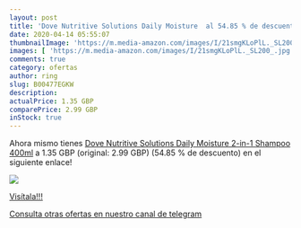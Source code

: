 ```yaml
---
layout: post
title: 'Dove Nutritive Solutions Daily Moisture  al 54.85 % de descuento'
date: 2020-04-14 05:55:07
thumbnailImage: 'https://m.media-amazon.com/images/I/21smgKLoPlL._SL200_.jpg'
images: [ 'https://m.media-amazon.com/images/I/21smgKLoPlL._SL200_.jpg' ]
comments: true
category: ofertas
author: ring
slug: B00477EGKW
description:
actualPrice: 1.35 GBP
comparePrice: 2.99 GBP
inStock: true
---
```


Ahora mismo tienes [Dove Nutritive Solutions Daily Moisture 2-in-1 Shampoo 400ml](https://www.amazon.com/dp/B00477EGKW/?tag=redken08-20) a 1.35 GBP (original: 2.99 GBP) (54.85 %  de descuento) en el siguiente enlace!

[![](https://m.media-amazon.com/images/I/21smgKLoPlL._SL200_.jpg)](https://www.amazon.com/dp/B00477EGKW/?tag=redken08-20)

[Visítala!!!](https://www.amazon.com/dp/B00477EGKW/?tag=redken08-20)

[Consulta otras ofertas en nuestro canal de telegram](https://t.me/s/ofertas25)
